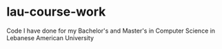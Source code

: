 # lau-course-work
Code I have done for my Bachelor's and Master's in Computer Science in Lebanese American University
